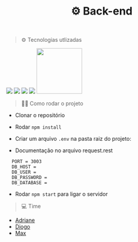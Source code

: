 <h1 align="center"> ⚙ Back-end</h1>
<br/>

> ⚙ Tecnologias utlizadas
<img src="https://img.shields.io/badge/TypeScript-007ACC?style=for-the-badge&logo=typescript&logoColor=white"/>
<img src="https://img.shields.io/badge/Node.js-43853D?style=for-the-badge&logo=node.js&logoColor=white"/>
<img src="https://img.shields.io/badge/Express.js-404D59?style=for-the-badge"/>
<img src="https://img.shields.io/badge/MySQL-00000F?style=for-the-badge&logo=mysql&logoColor=white"/>
<img width="120" src="https://i.imgur.com/cHPBwpV.png"/>

<br/>

> 👨‍💻 Como rodar o projeto 
  
* Clonar o repositório
  
* Rodar `npm install`
  
* Criar um arquivo `.env` na pasta raiz do projeto:

* Documentação no arquivo request.rest
  
 ``` 
   PORT = 3003
   DB_HOST = 
   DB_USER = 
   DB_PASSWORD = 
   DB_DATABASE = 
```

* Rodar `npm start` para ligar o servidor

>  💻 Time

* [Adriane](https://github.com/adrianegonaves)
* [Diogo](https://github.com/DiogoB0mfim)
* [Max](https://github.com/maxranholi) 
